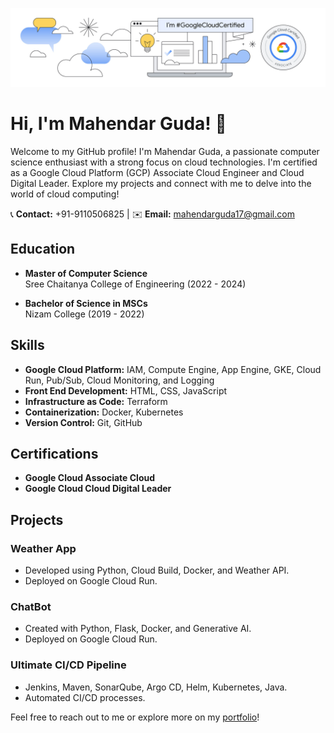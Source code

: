 ![logo](https://github.com/Guda-mahendar/Guda-mahendar/blob/main/Associate_Linkedin%402x.jpg)

# Hi, I'm Mahendar Guda! 👋

Welcome to my GitHub profile! I'm Mahendar Guda, a passionate computer science enthusiast with a strong focus on cloud technologies. I'm certified as a Google Cloud Platform (GCP) Associate Cloud Engineer and Cloud Digital Leader. Explore my projects and connect with me to delve into the world of cloud computing!

📞 **Contact:** +91-9110506825 | ✉️ **Email:** mahendarguda17@gmail.com

## Education

- **Master of Computer Science**  
  Sree Chaitanya College of Engineering (2022 - 2024)

- **Bachelor of Science in MSCs**  
  Nizam College (2019 - 2022)

## Skills

- **Google Cloud Platform:** IAM, Compute Engine, App Engine, GKE, Cloud Run, Pub/Sub, Cloud Monitoring, and Logging
- **Front End Development:** HTML, CSS, JavaScript
- **Infrastructure as Code:** Terraform
- **Containerization:** Docker, Kubernetes
- **Version Control:** Git, GitHub

## Certifications

- **Google Cloud Associate Cloud**
- **Google Cloud Cloud Digital Leader**

## Projects

### Weather App
- Developed using Python, Cloud Build, Docker, and Weather API.
- Deployed on Google Cloud Run.

### ChatBot
- Created with Python, Flask, Docker, and Generative AI.
- Deployed on Google Cloud Run.

### Ultimate CI/CD Pipeline
- Jenkins, Maven, SonarQube, Argo CD, Helm, Kubernetes, Java.
- Automated CI/CD processes.

Feel free to reach out to me or explore more on my [portfolio](#)!
